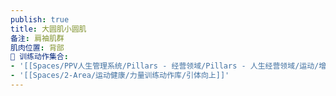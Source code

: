 ```yaml
---
publish: true
title: 大圆肌小圆肌
备注: 肩袖肌群
肌肉位置: 背部
🏃 训练动作集合:
- '[[Spaces/PPV人生管理系统/Pillars - 经营领域/Pillars - 人生经营领域/运动/增肌减脂计划/成就记录库/高位下拉]]'
- '[[Spaces/2-Area/运动健康/力量训练动作库/引体向上]]'
---
```

